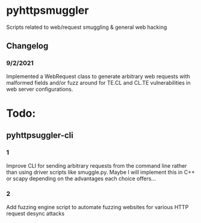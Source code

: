 # pyhttpsmuggler
Scripts related to web/request smuggling & general web hacking
## Changelog
### 9/2/2021
Implemented a WebRequest class to generate arbitrary web requests with malformed fields and/or fuzz around for TE.CL and CL.TE vulnerabilities in web server configurations.

# Todo:
## pyhttpsuggler-cli
### 1
Improve  CLI for sending arbitrary requests from the command line rather than using driver scripts like smuggle.py. Maybe I will implement this in C++ or scapy depending on the advantages each choice offers...
### 2
Add fuzzing engine script to automate fuzzing websites for various HTTP request desync attacks
